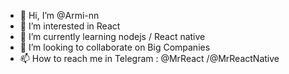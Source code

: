 - 👋 Hi, I’m @Armi-nn
- 👀 I’m interested in React
- 🌱 I’m currently learning nodejs / React native 
- 💞️ I’m looking to collaborate on Big Companies
- 📫 How to reach me in Telegram : @MrReact /@MrReactNative
<!---
Armi-nn/Armi-nn is a ✨ special ✨ repository because its `README.md` (this file) appears on your GitHub profile.
You can click the Preview link to take a look at your changes.
--->
